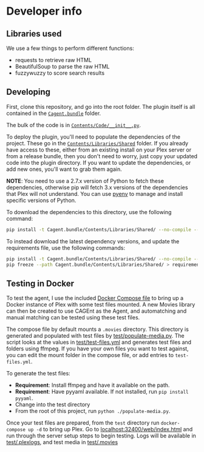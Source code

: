 # Developer info

## Libraries used

We use a few things to perform different functions:

- requests to retrieve raw HTML
- BeautifulSoup to parse the raw HTML
- fuzzywuzzy to score search results

## Developing

First, clone this repository, and go into the root folder. The plugin itself is all contained in the [`Cagent.bundle`](Cagent.bundle) folder.

The bulk of the code is in [`Contents/Code/__init__.py`](Cagent.bundle/Contents/Code/__init__.py).

To deploy the plugin, you'll need to populate the dependencies of the project. These go in the [`Contents/Libraries/Shared`](Cagent.bundle/Contents/Libraries/Shared) folder. If you already have access to these, either from an existing install on your Plex server or from a release bundle, then you don't need to worry, just copy your updated code into the plugin directory. If you want to update the dependencies, or add new ones, you'll want to grab them again.

**NOTE**: You need to use a 2.7.x version of Python to fetch these dependencies, otherwise pip will fetch 3.x versions of the dependencies that Plex will not understand. You can use [pyenv](https://github.com/pyenv/pyenv) to manage and install specific versions of Python.

To download the dependencies to this directory, use the following command:

```bash
pip install -t Cagent.bundle/Contents/Libraries/Shared/ --no-compile --no-binary=:all -r requirements.txt
```

To instead download the latest dependency versions, and update the requirements file, use the following commands:

```bash
pip install -t Cagent.bundle/Contents/Libraries/Shared/ --no-compile --no-binary=:all requests beautifulsoup4 fuzzywuzzy
pip freeze --path Cagent.bundle/Contents/Libraries/Shared/ > requirements.txt
```

## Testing in Docker

To test the agent, I use the included [Docker Compose file](test/docker-compose.yml) to bring up a Docker instance of Plex with some test files mounted. A new Movies library can then be created to use CAGEnt as the Agent, and automatching and manual matching can be tested using these test files.

The compose file by default mounts a `.movies` directory. This directory is generated and populated with test files by [test/populate-media.py](test/populate-media.py). The script looks at the values in [test/test-files.yml](test/test-files.yml) and generates test files and folders using ffmpeg. If you have your own files you want to test against, you can edit the mount folder in the compose file, or add entries to `test-files.yml`.

To generate the test files:

- **Requirement**: Install ffmpeg and have it available on the path.
- **Requirement**: Have pyyaml available. If not installed, run `pip install pyyaml`.
- Change into the test directory
- From the root of this project, run `python ./populate-media.py`.

Once your test files are prepared, from the `test` directory run `docker-compose up -d` to bring up Plex. Go to [localhost:32400/web/index.html](http://localhost:32400/web/index.html) and run through the server setup steps to begin testing. Logs will be available in [test/.plexlogs](test/.plexlogs), and test media in [test/.movies](test/.movies)
